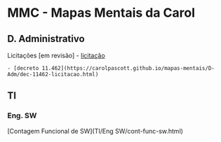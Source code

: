 # MMC - Mapas Mentais da Carol

## D. Administrativo
  Licitações [em revisão]
    - [licitação](https://carolpascott.github.io/mapas-mentais/D-Adm/licitacoes.html)
    
    - [decreto 11.462](https://carolpascott.github.io/mapas-mentais/D-Adm/dec-11462-licitacao.html)

## TI
### Eng. SW
  [Contagem Funcional de SW](TI/Eng SW/cont-func-sw.html)
